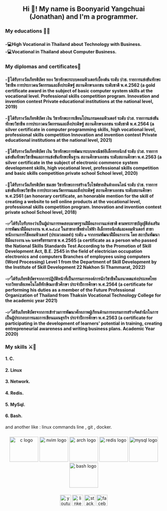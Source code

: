 <br clear="both">

<h2 align="center">Hi 👋! My name is Boonyarid Yangchuai (Jonathan) and I'm a programmer.</h2>

###

<h3 align="left">My educations 🧑‍🎓</h3>

###

<h4 align="left">-💻High Vocational in Thailand about Technology with Business.<br>-💻Vocational in Thailand about Computer Business.</h4>

###

<h3 align="left">My diplomas and certificates📜</h3>

###

<h4 align="left">-🥇ได้รับรางวัลเกียรติบัตร ทอง วิชาทักษะระบบคอมพิวเตอร์เบื้องต้น ระดับ ปวช. รายการแข่งขันทักษะวิชาชีพ การประกวดนวัตกรรมและสิ่งประดิษฐ์ สถานศึกษาเอกชน ระดับชาติ พ.ศ.2562 (a gold certificate award in the subject of basic computer system skills at the vocational level. Professional skills competition program. Innovation and invention contest Private educational institutions at the national level, 2019)</h4>
<h4 align="left">-🥈ได้รับรางวัลเกียรติบัตร เงิน วิชาทักษะการเขียนโปรแกรมคอมพิวเตอร์ ระดับ ปวส. รายการแข่งขันทักษะวิชาชีพ การประกวดนวัตกรรมและสิ่งประดิษฐ์ สถานศึกษาเอกชน ระดับชาติ พ.ศ.2564 (a silver certificate in computer programming skills, high vocational level, professional skills competition Innovation and invention contest Private educational institutions at the national level, 2021)</h4>
<h4 align="left">-🥈ได้รับรางวัลเกียรติบัตร เงิน วิชาทักษะการพัฒนาระบบพาณิชย์อิเล็กทรอนิกส์ ระดับ ปวส. รายการแข่งขันทักษะวิชาชีพและการแข่งขันทักษะพื้นฐาน สถานศึกษาเอกชน ระดับสถานศึกษา พ.ศ.2563 (a silver certificate in the subject of electronic commerce system development skills, high vocational level, professional skills competition and basic skills competition private school School level, 2020)</h4>
<h4 align="left">-👏ได้รับรางวัลเกียรติบัตร ชมเชย วิชาทักษะการสร้างเว็บไซต์ขายสินค้าออนไลน์ ระดับ ปวช. รายการแข่งขันทักษะวิชาชีพ การประกวดนวัตกรรมและสิ่งประดิษฐ์ สถานศึกษาเอกชน ระดับสถานศึกษา พ.ศ.2561 (an honorary certificate, an honorable mention for the skill of creating a website to sell online products at the vocational level, professional skills competition program. Innovation and invention contest private school School level, 2018)</h4>
<h4 align="left">-✅ได้รับใบรับรองว่าเป็นผู้ผ่านการทดสอบมาตรฐานฝีมือแรงงานแห่งชาติ ตามพระราชบัญญัติส่งเสริมการพัฒนาฝีมือแรงงาน พ.ศ.๒๕๔๕ ในสาขาอาชีพช่างไฟฟ้า อิเล็กทรอนิกส์และคอมพิวเตอร์ สาขาพนักงานการใช้คอมพิวเตอร์
(ประมวลผลคํา) ระดับ ๑ จากกรมพัฒนาฝีมือแรงงาน โดย สถาบันพัฒนาฝีมือแรงงาน ๒๒ นครศรีธรรมราช พ.ศ.2565 (a certificate as a person who passed the National Skills Standards Test According to the Promotion of Skill Development Act, B.E. 2545 in the field of electrician occupation electronics and computers Branches of employees using computers
(Word Processing) Level 1 from the Department of Skill Development by the Institute of Skill Development 22 Nakhon Si Thammarat, 2022)</h4>
<h4 align="left">-✅ได้รับเกียรติบัตรจากการปฏิบัติหน้าที่เป็นกรรมการองค์การนักวิชาชีพในอนาคตแห่งประเทศไทย จากวิทยาลัยเทคโนโลยีทักษิณอาชีวศึกษา ประจำปีการศึกษา พ.ศ.2564 (a certificate for performing his duties as a member of the Future Professional Organization of Thailand from Thaksin Vocational Technology College for the academic year 2021)</h4>
<h4 align="left">-✅ได้รับเกียรติบัตรจากการเข้าร่วมการพัฒนาศักยภาพผู้เรียนด้านการอบรมการสร้างจิตสำนึกในการเป็นผู้ประกอบการและการเขียนแผนธุรกิจ ประจำปีการศึกษา พ.ศ.2563 (a certificate for participating in the development of learners' potential in training, creating entrepreneurial awareness and writing business plans. Academic Year 2020)</h4>

###

<h3 align="left">My skills ⚔🏹</h3>
<h4 align="left">1. C.</h4>
<h4 align="left">2. Linux</h4>
<h4 align="left">3. Network.</h4>
<h4 align="left">4. Redis.</h4>
<h4 align="left">5. MySql.</h4>
<h4 align="left">6. Bash.</h4>
and another like : linux commands line , git , docker.







###

<div align="center">

  
  <img src="https://cdn.jsdelivr.net/gh/devicons/devicon@latest/icons/c/c-original.svg" height="80" width="92" alt="c logo" />    
  <img src="https://cdn.jsdelivr.net/gh/devicons/devicon@latest/icons/neovim/neovim-original.svg" height="80" width="92" alt="nvim logo" /> 
  <img src="https://cdn.jsdelivr.net/gh/devicons/devicon@latest/icons/archlinux/archlinux-original.svg" height="80" width="92" alt="arch logo" />
  <img src="https://cdn.jsdelivr.net/gh/devicons/devicon@latest/icons/redis/redis-original.svg" height="80" width="92" alt="redis logo" />
  <img src="https://cdn.jsdelivr.net/gh/devicons/devicon@latest/icons/mysql/mysql-original-wordmark.svg" height="80" width="92" alt="mysql logo" />
  <img src="https://cdn.jsdelivr.net/gh/devicons/devicon@latest/icons/bash/bash-original.svg" height="80" width="92" alt="bash logo" />
  

          
          
       
          
          
          
 
</div>

###

<div align="center">
  <a href="https://www.youtube.com/channel/UCis7Z7TADm-q6xIyxgbzPkQ"><img src="https://img.shields.io/static/v1?message=Youtube&logo=youtube&label=&color=FF0000&logoColor=white&labelColor=&style=for-the-badge" height="35" alt="youtube logo"  /></a>
  <a href="https://www.linkedin.com/in/jonathan-cavallaro-5b7110254/"><img src="https://img.shields.io/static/v1?message=LinkedIn&logo=linkedin&label=&color=0077B5&logoColor=white&labelColor=&style=for-the-badge" height="35" alt="linkedin logo"  /></a>
  <a href="https://stackoverflow.com/users/20264096/jonathan-cavallaro"><img src="https://img.shields.io/static/v1?message=Stackoverflow&logo=stackoverflow&label=&color=FE7A16&logoColor=white&labelColor=&style=for-the-badge" height="35" alt="stackoverflow logo"  /></a>
  <a href="https://www.facebook.com/DEVJOEHACKING"><img src="https://img.shields.io/static/v1?message=Facebook&logo=facebook&label=&color=1877F2&logoColor=white&labelColor=&style=for-the-badge" height="35" alt="facebook logo"  /></a>
  
</div>

###
